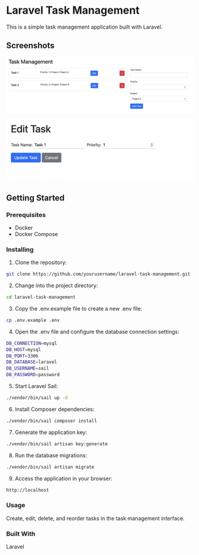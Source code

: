 # Laravel Task Management

This is a simple task management application built with Laravel.

## Screenshots

![Task Management Main UI](screenshots/main.png)

![Task Management Edit UI](screenshots/edit.png)

## Getting Started

### Prerequisites

- Docker
- Docker Compose

### Installing

1. Clone the repository:

```bash
git clone https://github.com/yourusername/laravel-task-management.git
```

2. Change into the project directory:

```bash
cd laravel-task-management
```

3. Copy the .env.example file to create a new .env file:

```bash
cp .env.example .env
```

4. Open the .env file and configure the database connection settings:

```bash
DB_CONNECTION=mysql
DB_HOST=mysql
DB_PORT=3306
DB_DATABASE=laravel
DB_USERNAME=sail
DB_PASSWORD=password
```

5. Start Laravel Sail:

```bash
./vendor/bin/sail up -d
```

6. Install Composer dependencies:

```bash
./vendor/bin/sail composer install
```

7. Generate the application key:

```bash
./vendor/bin/sail artisan key:generate
```

8. Run the database migrations:

```bash
./vendor/bin/sail artisan migrate
```

9. Access the application in your browser:

```bash
http://localhost
```

### Usage

Create, edit, delete, and reorder tasks in the task management interface.

### Built With

Laravel
